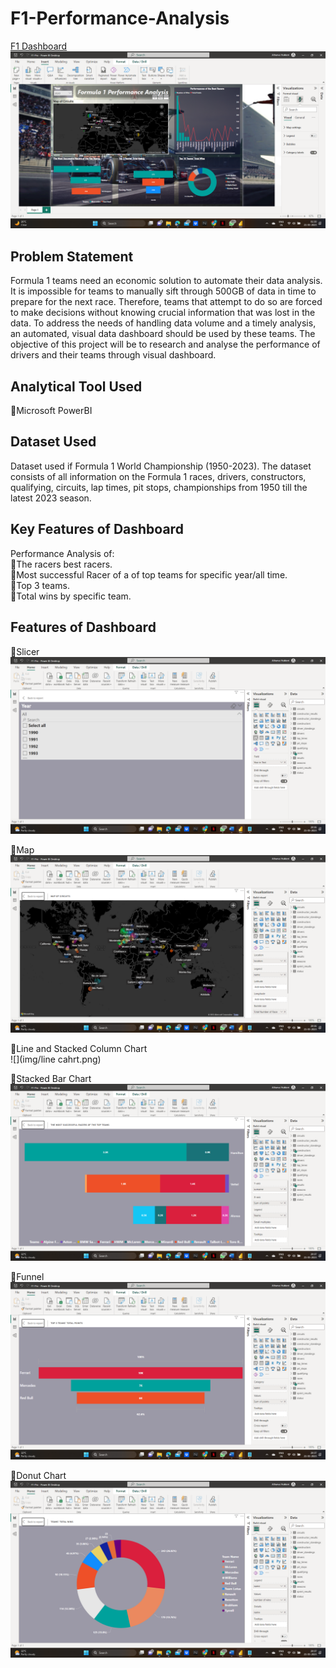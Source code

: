 # F1-Performance-Analysis
[F1 Dashboard](img/F1-Pro-year.pdf)
![](img/year.png)

## Problem Statement
Formula 1 teams need an economic solution to 
automate their data analysis. It is impossible for teams to manually sift through 500GB of data in 
time to prepare for the next race. Therefore, teams that attempt to do so are forced to make 
decisions without knowing crucial information that was lost in the data. To address the needs of 
handling data volume and a timely analysis, an automated, visual data dashboard should be used 
by these teams. The objective of this project will be to research and analyse the performance 
of drivers and their teams through visual dashboard.

## Analytical Tool Used
📌Microsoft PowerBI

## Dataset Used
Dataset used if Formula 1 World Championship (1950-2023). The dataset consists of all information 
on the Formula 1 races, drivers, constructors, qualifying, circuits, lap times, pit stops, championships 
from 1950 till the latest 2023 season.

## Key Features of Dashboard
Performance Analysis of:<br>
📌The racers best racers. <br>
📌Most successful Racer of a of top teams for specific year/all time. <br>
📌Top 3 teams. <br>
📌Total wins by specific team. <br>

## Features of Dashboard
📍Slicer<br>
![](img/slicer.png)

📍Map<br>
![](img/map.png)

📍Line and Stacked Column Chart<br>
![](img/line cahrt.png)

📍Stacked Bar Chart<br>
![](img/stacekd.png)

📍Funnel<br>
![](img/funnel.png)

📍Donut Chart<br>
![](img/donut.png)
